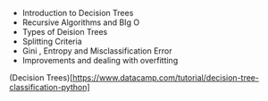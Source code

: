 
* Introduction to Decision Trees
* Recursive Algorithms and BIg O
* Types of Deision Trees
* Splitting Criteria
* Gini , Entropy and Misclassification Error
* Improvements and dealing with overfitting
  
(Decision Trees)[https://www.datacamp.com/tutorial/decision-tree-classification-python]
  
